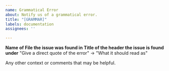 ```yaml
---
name: Grammatical Error
about: Notify us of a grammatical error.
title: "[GRAMMAR]"
labels: documentation
assignees: ''

---
```


**Name of File the issue was found in**
**Title of the header the issue is found under**
"Give a direct quote of the error" -> "What it should read as"

Any other context or comments that may be helpful.
